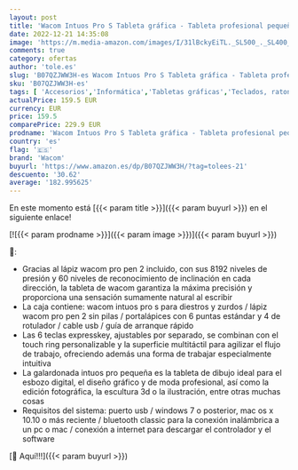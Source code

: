 ```yaml
---
layout: post
title: 'Wacom Intuos Pro S Tableta gráfica - Tableta profesional pequeña con lápiz Wacom Pro Pen 2 y puntas de repuesto  premiada por mejor diseño de producto  óptima para oficina en casa y e-learning'
date: 2022-12-21 14:35:08
image: 'https://m.media-amazon.com/images/I/31lBckyEiTL._SL500_._SL400_.jpg'
comments: true
category: ofertas
author: 'tole.es'
slug: 'B07QZJWW3H-es Wacom Intuos Pro S Tableta gráfica - Tableta profesional...'
sku: 'B07QZJWW3H-es'
tags: [ 'Accesorios','Informática','Tabletas gráficas','Teclados, ratones y periféricos de entrada','lápiz','wacom','🇪🇸', ]
actualPrice: 159.5 EUR
currency: EUR
price: 159.5
comparePrice: 229.9 EUR
prodname: 'Wacom Intuos Pro S Tableta gráfica - Tableta profesional pequeña con lápiz Wacom Pro Pen 2 y puntas de repuesto  premiada por mejor diseño de producto  óptima para oficina en casa y e-learning'
country: 'es'
flag: '🇪🇸'
brand: 'Wacom'
buyurl: 'https://www.amazon.es/dp/B07QZJWW3H/?tag=tolees-21'
descuento: '30.62'
average: '182.995625'
---
```


En este momento está [{{< param title >}}]({{< param buyurl >}}) en el siguiente enlace!

[![{{< param prodname >}}]({{< param image >}})]({{< param buyurl >}})

🔎:

- Gracias al lápiz wacom pro pen 2 incluido, con sus 8192 niveles de presión y 60 niveles de reconocimiento de inclinación en cada dirección, la tableta de wacom garantiza la máxima precisión y proporciona una sensación sumamente natural al escribir
- La caja contiene: wacom intuos pro s para diestros y zurdos / lápiz wacom pro pen 2 sin pilas / portalápices con 6 puntas estándar y 4 de rotulador / cable usb / guía de arranque rápido
- Las 6 teclas expresskey, ajustables por separado, se combinan con el touch ring personalizable y la superficie multitáctil para agilizar el flujo de trabajo, ofreciendo además una forma de trabajar especialmente intuitiva
- La galardonada intuos pro pequeña es la tableta de dibujo ideal para el esbozo digital, el diseño gráfico y de moda profesional, así como la edición fotográfica, la escultura 3d o la ilustración, entre otras muchas cosas
- Requisitos del sistema: puerto usb / windows 7 o posterior, mac os x 10.10 o más reciente / bluetooth classic para la conexión inalámbrica a un pc o mac / conexión a internet para descargar el controlador y el software

[🛒 Aquí!!!]({{< param buyurl >}})
